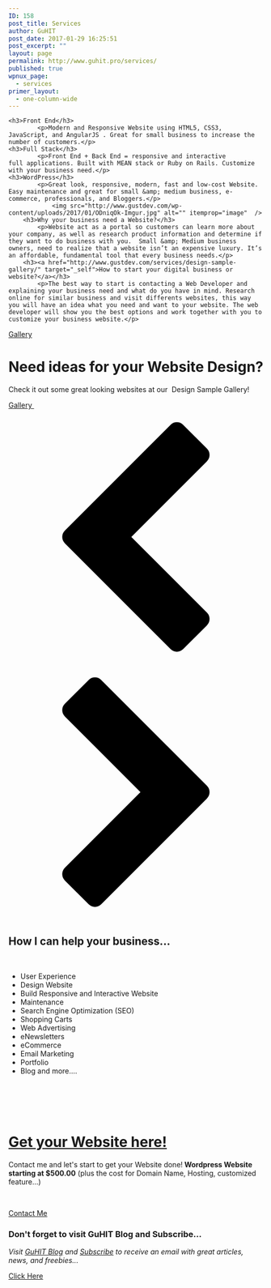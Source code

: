 ```yaml
---
ID: 158
post_title: Services
author: GuHIT
post_date: 2017-01-29 16:25:51
post_excerpt: ""
layout: page
permalink: http://www.guhit.pro/services/
published: true
wpnux_page:
  - services
primer_layout:
  - one-column-wide
---
```


	<h3>Front End</h3>		
			<p>Modern and Responsive Website using HTML5, CSS3, JavaScript, and AngularJS . Great for small business to increase the number of customers.</p>
	<h3>Full Stack</h3>		
			<p>Front End + Back End = responsive and interactive full applications. Built with MEAN stack or Ruby on Rails. Customize with your business need.</p>
	<h3>WordPress</h3>		
			<p>Great look, responsive, modern, fast and low-cost Website. Easy maintenance and great for small &amp; medium business, e-commerce, professionals, and Bloggers.</p>
				<img src="http://www.gustdev.com/wp-content/uploads/2017/01/ODniqOk-Imgur.jpg" alt="" itemprop="image"  />
		<h3>Why your business need a Website?</h3>		
			<p>Website act as a portal so customers can learn more about your company, as well as research product information and determine if they want to do business with you.  Small &amp; Medium business owners, need to realize that a website isn’t an expensive luxury. It’s an affordable, fundamental tool that every business needs.</p>
		<h3><a href="http://www.gustdev.com/services/design-sample-gallery/" target="_self">How to start your digital business or website?</a></h3>		
			<p>The best way to start is contacting a Web Developer and explaining your business need and what do you have in mind. Research online for similar business and visit differents websites, this way you will have an idea what you need and want to your website. The web developer will show you the best options and work together with you to customize your business website.</p>
<a href="http://www.gustdev.com/services/design-sample-gallery/" target="_self">Gallery</a>		 
				<a href="http://www.gustdev.com/services/design-sample-gallery/" target="_self" itemprop="url">
				<img src="http://www.gustdev.com/wp-content/uploads/2017/01/services-2.jpg" alt="" itemprop="image"  />
				</a>
		<h1>Need ideas for your Website Design?</h1>
		<p>Check it out some great looking websites at our  Design Sample Gallery!</p>
			<a href="http://www.gustdev.com/services/design-sample-gallery/" target="_self" role="button">
						Gallery
					</a>
			<img src="http://www.gustdev.com/wp-content/uploads/2017/01/web1-1024x768.jpg" alt="" />			
			<img src="http://www.gustdev.com/wp-content/uploads/2017/01/web2.png" alt="" />			
			<img src="http://www.gustdev.com/wp-content/uploads/2017/01/web10.png" alt="" />			
			<img src="http://www.gustdev.com/wp-content/uploads/2017/01/web4.png" alt="" />			
			<img src="http://www.gustdev.com/wp-content/uploads/2017/01/web5.png" alt="" />			
			<img src="http://www.gustdev.com/wp-content/uploads/2017/01/web22.png" alt="" />			
			<img src="http://www.gustdev.com/wp-content/uploads/2017/01/web26.png" alt="" />			
			<img src="http://www.gustdev.com/wp-content/uploads/2017/01/web14.png" alt="" />			
				<a href="#" aria-label="previous" aria-role="button"><svg version="1.1" xmlns="http://www.w3.org/2000/svg" xmlns:xlink="http://www.w3.org/1999/xlink" viewBox="0 0 512 512">
<path d="M398.572,104.287L246.857,256.001l151.715,151.714c3.617,3.618,5.428,7.904,5.428,12.856c0,4.953-1.811,9.238-5.428,12.857 l-47.428,47.428c-3.619,3.619-7.904,5.428-12.857,5.428s-9.238-1.809-12.857-5.428l-212-212c-3.619-3.618-5.428-7.904-5.428-12.856 c0-4.953,1.81-9.238,5.428-12.857l212-212c3.619-3.618,7.904-5.428,12.857-5.428s9.238,1.81,12.857,5.428l47.428,47.429 C402.189,82.19,404,86.476,404,91.428c0,4.953-1.811,9.238-5.428,12.857V104.287z"/>
</svg>
</a>
				<a href="#" aria-label="next" aria-role="button"><svg version="1.1" xmlns="http://www.w3.org/2000/svg" xmlns:xlink="http://www.w3.org/1999/xlink" viewBox="0 0 512 512">
<path d="M113.428,407.713l151.715-151.714L113.428,104.285c-3.617-3.618-5.428-7.904-5.428-12.856c0-4.953,1.811-9.238,5.428-12.857 l47.428-47.428c3.619-3.619,7.904-5.428,12.857-5.428s9.238,1.809,12.857,5.428l212,212c3.619,3.618,5.429,7.904,5.429,12.856 c0,4.953-1.81,9.238-5.429,12.857l-212,212c-3.619,3.618-7.904,5.428-12.857,5.428s-9.238-1.81-12.857-5.428l-47.428-47.429 c-3.617-3.618-5.428-7.904-5.428-12.856c0-4.953,1.811-9.238,5.428-12.857V407.713z"/>
</svg>
</a>
		<h2>How I can help your business...</h2>		
			<ul>
<li>User Experience</li>
<li>Design Website</li>
<li>Build Responsive and Interactive Website</li>
<li>Maintenance</li>
<li>Search Engine Optimization (SEO)</li>
<li>Shopping Carts</li>
<li>Web Advertising</li>
<li>eNewsletters</li>
<li>eCommerce</li>
<li>Email Marketing</li>
<li>Portfolio</li>
<li>Blog and more....</li>
</ul>
<p>&nbsp;</p>
<p>&nbsp;</p>
				<a href="http://www.gustdev.com/contact/" target="_self" itemprop="url">
				<img src="http://www.guhit.pro/wp-content/uploads/bb-plugin/cache/vXKyC7A-Imgur-e1486252093258-panorama.jpg" alt="" itemprop="image"  />
				</a>
	<h1><a href="http://www.gustdev.com/contact/" target="_self">Get your Website here!</a></h1>		
			<p>Contact me and let's start to get your Website done!<strong> Wordpress Website starting at $500.00</strong> (plus the cost for Domain Name, Hosting, customized feature...)</p>
<p>&nbsp;</p>
			<a href="http://www.gustdev.com/contact/" target="_self" role="button">
						Contact Me
					</a>
		<h3>Don't forget to visit GuHIT Blog and Subscribe... </h3>
		<p><em>Visit <a href="http://www.gustdev.com/blog/">GuHIT Blog</a> and <a href="http://gem.godaddy.com/signups/414828/join">Subscribe</a> to receive an email with great articles, news, and freebies...</em></p>
			<a href="http://gem.godaddy.com/signups/414828/join" target="_self" role="button">
						Click Here
					</a>